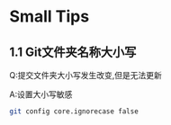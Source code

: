 # Small Tips

## 1.1 Git文件夹名称大小写

Q:提交文件夹大小写发生改变,但是无法更新

A:设置大小写敏感

```sh
git config core.ignorecase false
```

